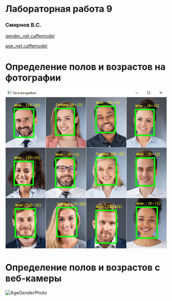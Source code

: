 # Лабораторная работа 9
### Смирнов В.С.

[gender_net.caffemodel](https://disk.yandex.ru/d/6uY2kxzkRsC8KA)

[age_net.caffemodel](https://disk.yandex.ru/d/7M5Tuu0Mix2mbw)

# Определение полов и возрастов на фотографии
![AgeGenderPhoto](./AgeGenderPhoto.jpg)

# Определение полов и возрастов с веб-камеры
![AgeGenderPhoto](./AgeGenderVideo.gif)
